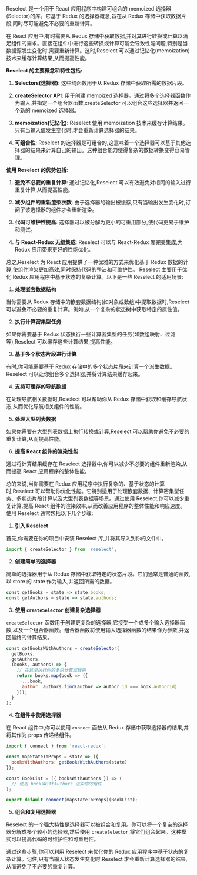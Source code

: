 Reselect 是一个用于 React 应用程序中构建可组合的 memoized 选择器(Selector)的库。它基于 Redux 的选择器概念,旨在从 Redux 存储中获取数据片段,同时尽可能避免不必要的重新计算。

在 React 应用中,有时需要从 Redux 存储中获取数据,并对其进行转换或计算以满足组件的需求。直接在组件中进行这些转换或计算可能会导致性能问题,特别是当数据源发生变化时,需要重新计算。这时,Reselect 可以通过记忆化(memoization)技术来缓存计算结果,从而提高性能。

**Reselect 的主要概念和特性包括:**

1. **Selectors(选择器)**: 这些纯函数用于从 Redux 存储中获取所需的数据片段。

2. **createSelector API**: 用于创建 memoized 选择器。通过将多个选择器函数作为输入,并指定一个组合器函数,createSelector 可以组合这些选择器并返回一个新的 memoized 选择器。

3. **memoization(记忆化)**: Reselect 使用 memoization 技术来缓存计算结果。只有当输入值发生变化时,才会重新计算选择器的结果。

4. **可组合性**: Reselect 的选择器是可组合的,这意味着一个选择器可以基于其他选择器的结果来计算自己的输出。这种组合能力使得复杂的数据转换变得容易管理。

**使用 Reselect 的优势包括:**

1. **避免不必要的重复计算**: 通过记忆化,Reselect 可以有效避免对相同的输入进行重复计算,从而提高性能。

2. **减少组件的重新渲染次数**: 由于选择器的输出被缓存,只有当输出发生变化时,订阅了该选择器的组件才会重新渲染。

3. **代码可维护性提高**: 选择器可以被分解为更小的可重用部分,使代码更易于维护和测试。

4. **与 React-Redux 无缝集成**: Reselect 可以与 React-Redux 库完美集成,为 Redux 应用带来更好的性能优化。

总之,Reselect 为 React 应用提供了一种优雅的方式来优化基于 Redux 数据的计算,使组件渲染更加高效,同时保持代码的整洁和可维护性。
Reselect 主要用于优化 Redux 应用程序中基于状态的复杂计算。以下是一些 Reselect 的适用场景:

1. **处理嵌套数据结构**

当你需要从 Redux 存储中的嵌套数据结构(如对象或数组)中提取数据时,Reselect 可以避免不必要的重复计算。例如,从一个复杂的状态树中获取特定的属性值。

2. **执行计算密集型任务**

如果你需要基于 Redux 状态执行一些计算密集型的任务(如数组映射、过滤等),Reselect 可以缓存这些计算结果,提高性能。

3. **基于多个状态片段进行计算**

有时,你可能需要基于 Redux 存储中的多个状态片段来计算一个派生数据。Reselect 可以让你组合多个选择器,并将计算结果缓存起来。

4. **支持可缓存的导航数据**

在处理导航相关数据时,Reselect 可以帮助你从 Redux 存储中获取和缓存导航状态,从而优化导航相关组件的性能。

5. **处理大型列表数据**

如果你需要在大型列表数据上执行转换或计算,Reselect 可以帮助你避免不必要的重复计算,从而提高性能。

6. **提高 React 组件的渲染性能**

通过将计算结果缓存在 Reselect 选择器中,你可以减少不必要的组件重新渲染,从而提高 React 应用程序的整体性能。

总的来说,当你需要在 Redux 应用程序中执行复杂的、基于状态的计算时,Reselect 可以帮助你优化性能。它特别适用于处理嵌套数据、计算密集型任务、多状态片段计算以及大型列表数据等场景。通过使用 Reselect,你可以减少重复计算,提高 React 组件的渲染效率,从而改善应用程序的整体性能和响应速度。
使用 Reselect 通常包括以下几个步骤:

1. **引入 Reselect**

首先,你需要在你的项目中安装 Reselect 库,并将其导入到你的文件中。

```javascript
import { createSelector } from 'reselect';
```

2. **创建简单的选择器**

简单的选择器用于从 Redux 存储中获取特定的状态片段。它们通常是普通的函数,以 store 的 state 作为输入,并返回所需的数据。

```javascript
const getBooks = state => state.books;
const getAuthors = state => state.authors;
```

3. **使用 `createSelector` 创建复杂选择器**

`createSelector` 函数用于创建更复杂的选择器,它接受一个或多个输入选择器函数,以及一个组合器函数。组合器函数将使用输入选择器函数的结果作为参数,并返回最终的计算结果。

```javascript
const getBooksWithAuthors = createSelector(
  getBooks,
  getAuthors,
  (books, authors) => {
    // 在这里执行你的复杂计算或转换
    return books.map(book => ({
      ...book,
      author: authors.find(author => author.id === book.authorId)
    }));
  }
);
```

4. **在组件中使用选择器**

在 React 组件中,你可以使用 `connect` 函数从 Redux 存储中获取选择器的结果,并将其作为 props 传递给组件。

```javascript
import { connect } from 'react-redux';

const mapStateToProps = state => ({
  booksWithAuthors: getBooksWithAuthors(state)
});

const BookList = ({ booksWithAuthors }) => (
  // 使用 booksWithAuthors 渲染你的组件
);

export default connect(mapStateToProps)(BookList);
```

5. **组合和复用选择器**

Reselect 的一个强大特性是选择器可以被组合和复用。你可以将一个复杂的选择器分解成多个较小的选择器,然后使用 `createSelector` 将它们组合起来。这种模式可以提高代码的可维护性和可重用性。

通过这些步骤,你可以利用 Reselect 来优化你的 Redux 应用程序中基于状态的复杂计算。记住,只有当输入状态发生变化时,Reselect 才会重新计算选择器的结果,从而避免了不必要的重复计算。
